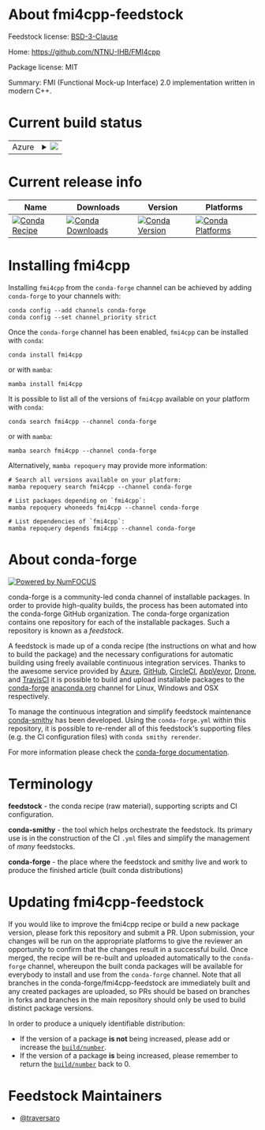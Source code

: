 About fmi4cpp-feedstock
=======================

Feedstock license: [BSD-3-Clause](https://github.com/conda-forge/fmi4cpp-feedstock/blob/main/LICENSE.txt)

Home: https://github.com/NTNU-IHB/FMI4cpp

Package license: MIT

Summary: FMI (Functional Mock-up Interface) 2.0 implementation written in modern C++.

Current build status
====================


<table>
    
  <tr>
    <td>Azure</td>
    <td>
      <details>
        <summary>
          <a href="https://dev.azure.com/conda-forge/feedstock-builds/_build/latest?definitionId=16808&branchName=main">
            <img src="https://dev.azure.com/conda-forge/feedstock-builds/_apis/build/status/fmi4cpp-feedstock?branchName=main">
          </a>
        </summary>
        <table>
          <thead><tr><th>Variant</th><th>Status</th></tr></thead>
          <tbody><tr>
              <td>linux_64</td>
              <td>
                <a href="https://dev.azure.com/conda-forge/feedstock-builds/_build/latest?definitionId=16808&branchName=main">
                  <img src="https://dev.azure.com/conda-forge/feedstock-builds/_apis/build/status/fmi4cpp-feedstock?branchName=main&jobName=linux&configuration=linux%20linux_64_" alt="variant">
                </a>
              </td>
            </tr><tr>
              <td>win_64</td>
              <td>
                <a href="https://dev.azure.com/conda-forge/feedstock-builds/_build/latest?definitionId=16808&branchName=main">
                  <img src="https://dev.azure.com/conda-forge/feedstock-builds/_apis/build/status/fmi4cpp-feedstock?branchName=main&jobName=win&configuration=win%20win_64_" alt="variant">
                </a>
              </td>
            </tr>
          </tbody>
        </table>
      </details>
    </td>
  </tr>
</table>

Current release info
====================

| Name | Downloads | Version | Platforms |
| --- | --- | --- | --- |
| [![Conda Recipe](https://img.shields.io/badge/recipe-fmi4cpp-green.svg)](https://anaconda.org/conda-forge/fmi4cpp) | [![Conda Downloads](https://img.shields.io/conda/dn/conda-forge/fmi4cpp.svg)](https://anaconda.org/conda-forge/fmi4cpp) | [![Conda Version](https://img.shields.io/conda/vn/conda-forge/fmi4cpp.svg)](https://anaconda.org/conda-forge/fmi4cpp) | [![Conda Platforms](https://img.shields.io/conda/pn/conda-forge/fmi4cpp.svg)](https://anaconda.org/conda-forge/fmi4cpp) |

Installing fmi4cpp
==================

Installing `fmi4cpp` from the `conda-forge` channel can be achieved by adding `conda-forge` to your channels with:

```
conda config --add channels conda-forge
conda config --set channel_priority strict
```

Once the `conda-forge` channel has been enabled, `fmi4cpp` can be installed with `conda`:

```
conda install fmi4cpp
```

or with `mamba`:

```
mamba install fmi4cpp
```

It is possible to list all of the versions of `fmi4cpp` available on your platform with `conda`:

```
conda search fmi4cpp --channel conda-forge
```

or with `mamba`:

```
mamba search fmi4cpp --channel conda-forge
```

Alternatively, `mamba repoquery` may provide more information:

```
# Search all versions available on your platform:
mamba repoquery search fmi4cpp --channel conda-forge

# List packages depending on `fmi4cpp`:
mamba repoquery whoneeds fmi4cpp --channel conda-forge

# List dependencies of `fmi4cpp`:
mamba repoquery depends fmi4cpp --channel conda-forge
```


About conda-forge
=================

[![Powered by
NumFOCUS](https://img.shields.io/badge/powered%20by-NumFOCUS-orange.svg?style=flat&colorA=E1523D&colorB=007D8A)](https://numfocus.org)

conda-forge is a community-led conda channel of installable packages.
In order to provide high-quality builds, the process has been automated into the
conda-forge GitHub organization. The conda-forge organization contains one repository
for each of the installable packages. Such a repository is known as a *feedstock*.

A feedstock is made up of a conda recipe (the instructions on what and how to build
the package) and the necessary configurations for automatic building using freely
available continuous integration services. Thanks to the awesome service provided by
[Azure](https://azure.microsoft.com/en-us/services/devops/), [GitHub](https://github.com/),
[CircleCI](https://circleci.com/), [AppVeyor](https://www.appveyor.com/),
[Drone](https://cloud.drone.io/welcome), and [TravisCI](https://travis-ci.com/)
it is possible to build and upload installable packages to the
[conda-forge](https://anaconda.org/conda-forge) [anaconda.org](https://anaconda.org/)
channel for Linux, Windows and OSX respectively.

To manage the continuous integration and simplify feedstock maintenance
[conda-smithy](https://github.com/conda-forge/conda-smithy) has been developed.
Using the ``conda-forge.yml`` within this repository, it is possible to re-render all of
this feedstock's supporting files (e.g. the CI configuration files) with ``conda smithy rerender``.

For more information please check the [conda-forge documentation](https://conda-forge.org/docs/).

Terminology
===========

**feedstock** - the conda recipe (raw material), supporting scripts and CI configuration.

**conda-smithy** - the tool which helps orchestrate the feedstock.
                   Its primary use is in the construction of the CI ``.yml`` files
                   and simplify the management of *many* feedstocks.

**conda-forge** - the place where the feedstock and smithy live and work to
                  produce the finished article (built conda distributions)


Updating fmi4cpp-feedstock
==========================

If you would like to improve the fmi4cpp recipe or build a new
package version, please fork this repository and submit a PR. Upon submission,
your changes will be run on the appropriate platforms to give the reviewer an
opportunity to confirm that the changes result in a successful build. Once
merged, the recipe will be re-built and uploaded automatically to the
`conda-forge` channel, whereupon the built conda packages will be available for
everybody to install and use from the `conda-forge` channel.
Note that all branches in the conda-forge/fmi4cpp-feedstock are
immediately built and any created packages are uploaded, so PRs should be based
on branches in forks and branches in the main repository should only be used to
build distinct package versions.

In order to produce a uniquely identifiable distribution:
 * If the version of a package **is not** being increased, please add or increase
   the [``build/number``](https://docs.conda.io/projects/conda-build/en/latest/resources/define-metadata.html#build-number-and-string).
 * If the version of a package **is** being increased, please remember to return
   the [``build/number``](https://docs.conda.io/projects/conda-build/en/latest/resources/define-metadata.html#build-number-and-string)
   back to 0.

Feedstock Maintainers
=====================

* [@traversaro](https://github.com/traversaro/)

